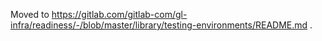 Moved to https://gitlab.com/gitlab-com/gl-infra/readiness/-/blob/master/library/testing-environments/README.md .
